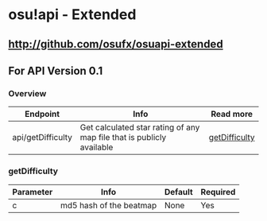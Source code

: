 # osu!api - Extended

## http://github.com/osufx/osuapi-extended

## For API Version 0.1

### Overview
| Endpoint | Info | Read more |
| -------- | ---- | --------- |
| api/getDifficulty | Get calculated star rating of any map file that is publicly available | [getDifficulty](#getDifficulty) |

### getDifficulty
| Parameter | Info | Default | Required |
| --------- | ---- | ------- | -------- |
| c | md5 hash of the beatmap | None | Yes |